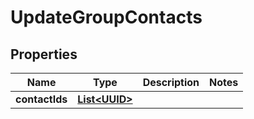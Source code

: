 

# UpdateGroupContacts

## Properties

Name | Type | Description | Notes
------------ | ------------- | ------------- | -------------
**contactIds** | [**List&lt;UUID&gt;**](UUID) |  | 



